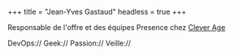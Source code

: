 +++
title = "Jean-Yves Gastaud"
headless = true
+++

Responsable de l'offre et des équipes Presence chez [Clever Age](https://www.clever-age.com)

DevOps:// Geek:// Passion:// Veille://